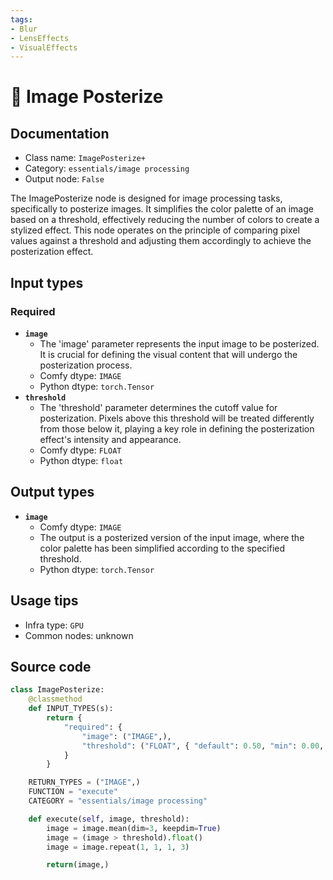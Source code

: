 ```yaml
---
tags:
- Blur
- LensEffects
- VisualEffects
---
```


# 🔧 Image Posterize
## Documentation
- Class name: `ImagePosterize+`
- Category: `essentials/image processing`
- Output node: `False`

The ImagePosterize node is designed for image processing tasks, specifically to posterize images. It simplifies the color palette of an image based on a threshold, effectively reducing the number of colors to create a stylized effect. This node operates on the principle of comparing pixel values against a threshold and adjusting them accordingly to achieve the posterization effect.
## Input types
### Required
- **`image`**
    - The 'image' parameter represents the input image to be posterized. It is crucial for defining the visual content that will undergo the posterization process.
    - Comfy dtype: `IMAGE`
    - Python dtype: `torch.Tensor`
- **`threshold`**
    - The 'threshold' parameter determines the cutoff value for posterization. Pixels above this threshold will be treated differently from those below it, playing a key role in defining the posterization effect's intensity and appearance.
    - Comfy dtype: `FLOAT`
    - Python dtype: `float`
## Output types
- **`image`**
    - Comfy dtype: `IMAGE`
    - The output is a posterized version of the input image, where the color palette has been simplified according to the specified threshold.
    - Python dtype: `torch.Tensor`
## Usage tips
- Infra type: `GPU`
- Common nodes: unknown


## Source code
```python
class ImagePosterize:
    @classmethod
    def INPUT_TYPES(s):
        return {
            "required": {
                "image": ("IMAGE",),
                "threshold": ("FLOAT", { "default": 0.50, "min": 0.00, "max": 1.00, "step": 0.05, }),
            }
        }

    RETURN_TYPES = ("IMAGE",)
    FUNCTION = "execute"
    CATEGORY = "essentials/image processing"

    def execute(self, image, threshold):
        image = image.mean(dim=3, keepdim=True)
        image = (image > threshold).float()
        image = image.repeat(1, 1, 1, 3)

        return(image,)

```
